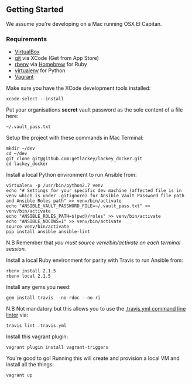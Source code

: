 ## Getting Started

We assume you're developing on a Mac running OSX El Capitan.

### Requirements

- [VirtualBox](https://www.virtualbox.org/)
- [git](https://git-scm.com/) via XCode (Get from App Store)
- [rbenv](https://github.com/rbenv/rbenv) via [Homebrew](http://brew.sh) for Ruby
- [virtualenv](http://docs.python-guide.org/en/latest/dev/virtualenvs/) for Python
- [Vagrant](https://vagrantup.com/)

Make sure you have the XCode development tools installed:

    xcode-select --install
    
Put your organisations **secret** vault password as the sole content of a file here:

    ~/.vault_pass.txt

Setup the project with these commands in Mac Terminal:

    mkdir ~/dev
    cd ~/dev
    git clone git@github.com:getlackey/lackey_docker.git
    cd lackey_docker
    
Install a local Python environment to run Ansible from:

    virtualenv -p /usr/bin/python2.7 venv
    echo "# Settings for your specific dev machine (affected file is in venv which is under .gitignore) for Ansible Vault Password file path and Ansible Roles path" >> venv/bin/activate
    echo "ANSIBLE_VAULT_PASSWORD_FILE=~/.vault_pass.txt" >> venv/bin/activate
    echo "ANSIBLE_ROLES_PATH=$(pwd)/roles" >> venv/bin/activate
    echo "ANSIBLE_NOCOWS=1" >> venv/bin/activate
    source venv/bin/activate
    pip install ansible ansible-lint

N.B Remember that *you must source venv/bin/activate on each terminal session.*

Install a local Ruby environment for parity with Travis to run Ansible from:

    rbenv install 2.1.5
    rbenv local 2.1.5
    
Install any gems you need:

    gem install travis --no-rdoc --no-ri

N.B Not mandatory but this allows you to use the [.travis.yml command line linter](https://docs.travis-ci.com/user/travis-lint) via:

    travis lint .travis.yml

Install this vagrant plugin:

    vagrant plugin install vagrant-triggers
    
You're good to go! Running this will create and provision a local VM and install all the things:

    vagrant up
    
    

    

